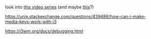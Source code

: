 


look into [this video series](https://www.youtube.com/watch?v=ARKIwOlazKI&t=997s) (and maybe [this](https://www.youtube.com/watch?v=j1I63wGcvU4)?)


https://unix.stackexchange.com/questions/439486/how-can-i-make-media-keys-work-with-i3

https://i3wm.org/docs/debugging.html